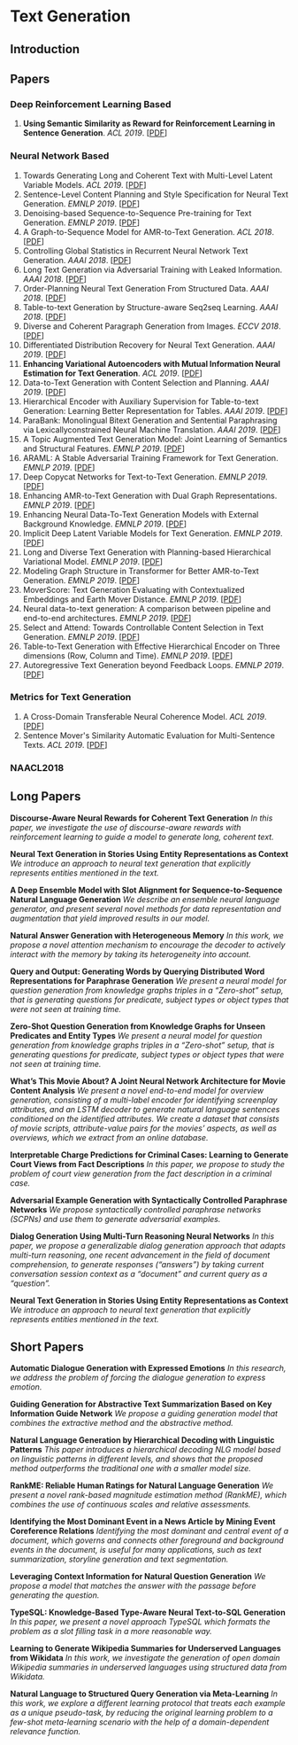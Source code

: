 # Text Generation
## Introduction

## Papers
### Deep Reinforcement Learning Based
1. **Using Semantic Similarity as Reward for Reinforcement Learning in Sentence Generation**. *ACL 2019*. [[PDF](https://pdfs.semanticscholar.org/6a53/a38e1b160ab70f4a0f84ceff906ac84d9b12.pdf)]

### Neural Network Based
1. Towards Generating Long and Coherent Text with Multi-Level Latent Variable Models. *ACL 2019*. [[PDF](https://arxiv.org/pdf/1902.00154)]
2. Sentence-Level Content Planning and Style Specification for Neural Text Generation. *EMNLP 2019*. [[PDF](https://arxiv.org/pdf/1909.00734)]
3. Denoising-based Sequence-to-Sequence Pre-training for Text Generation. *EMNLP 2019*. [[PDF](https://arxiv.org/pdf/1908.08206)]
4. A Graph-to-Sequence Model for AMR-to-Text Generation. *ACL 2018*. [[PDF](https://arxiv.org/pdf/1805.02473)]
5. Controlling Global Statistics in Recurrent Neural Network Text Generation. *AAAI 2018*. [[PDF](https://www.aaai.org/ocs/index.php/AAAI/AAAI18/paper/download/16961/16085)]
6. Long Text Generation via Adversarial Training with Leaked Information. *AAAI 2018*. [[PDF](https://www.aaai.org/ocs/index.php/AAAI/AAAI18/paper/viewPDFInterstitial/16360/16061)]
7. Order-Planning Neural Text Generation From Structured Data. *AAAI 2018*. [[PDF](https://www.aaai.org/ocs/index.php/AAAI/AAAI18/paper/download/16203/16095)]
8. Table-to-text Generation by Structure-aware Seq2seq Learning. *AAAI 2018*. [[PDF](https://www.aaai.org/ocs/index.php/AAAI/AAAI18/paper/viewPDFInterstitial/16599/16019)]
9. Diverse and Coherent Paragraph Generation from Images. *ECCV 2018*. [[PDF]( https://eccv2018.org/openaccess/content_ECCV_2018/papers/Moitreya_Chatterjee_Diverse_and_Coherent_ECCV_2018_paper.pdf )]
10. Differentiated Distribution Recovery for Neural Text Generation. *AAAI 2019*. [[PDF]()]
11. **Enhancing Variational Autoencoders with Mutual Information Neural Estimation for Text Generation**. *ACL 2019*. [[PDF](https://www.aclweb.org/anthology/D19-1416.pdf)]
12. Data-to-Text Generation with Content Selection and Planning. *AAAI 2019*. [[PDF](https://wvvw.aaai.org/ojs/index.php/AAAI/article/download/4668/4546)]
13. Hierarchical Encoder with Auxiliary Supervision for Table-to-text Generation: Learning Better Representation for Tables. *AAAI 2019*. [[PDF]()]
14. ParaBank: Monolingual Bitext Generation and Sentential Paraphrasing via Lexicallyconstrained Neural Machine Translation. *AAAI 2019*. [[PDF]()]
15. A Topic Augmented Text Generation Model: Joint Learning of Semantics and Structural Features. *EMNLP 2019*. [[PDF]()]
16. ARAML: A Stable Adversarial Training Framework for Text Generation. *EMNLP 2019*. [[PDF]()]
17. Deep Copycat Networks for Text-to-Text Generation. *EMNLP 2019*. [[PDF]()]
18. Enhancing AMR-to-Text Generation with Dual Graph Representations. *EMNLP 2019*. [[PDF]()]
19. Enhancing Neural Data-To-Text Generation Models with External Background Knowledge. *EMNLP 2019*. [[PDF]()]
20. Implicit Deep Latent Variable Models for Text Generation. *EMNLP 2019*. [[PDF]()]
21. Long and Diverse Text Generation with Planning-based Hierarchical Variational Model. *EMNLP 2019*. [[PDF]()]
22. Modeling Graph Structure in Transformer for Better AMR-to-Text Generation. *EMNLP 2019*. [[PDF]()]
23. MoverScore: Text Generation Evaluating with Contextualized Embeddings and Earth Mover Distance. *EMNLP 2019*. [[PDF]()]
24. Neural data-to-text generation: A comparison between pipeline and end-to-end architectures. *EMNLP 2019*. [[PDF]()]
25. Select and Attend: Towards Controllable Content Selection in Text Generation. *EMNLP 2019*. [[PDF]()]
26. Table-to-Text Generation with Effective Hierarchical Encoder on Three dimensions (Row, Column and Time). *EMNLP 2019*. [[PDF]()]
27. Autoregressive Text Generation beyond Feedback Loops. *EMNLP 2019*. [[PDF](https://arxiv.org/pdf/1908.11658)]



### Metrics for Text Generation
1. A Cross-Domain Transferable Neural Coherence Model. *ACL 2019*. [[PDF](https://arxiv.org/pdf/1905.11912)]
2. Sentence Mover's Similarity Automatic Evaluation for Multi-Sentence Texts. *ACL 2019*. [[PDF](https://pdfs.semanticscholar.org/7164/b4cb89b268dd4887fc029488393c4c249306.pdf)]

### NAACL2018
## Long Papers
**Discourse-Aware Neural Rewards for Coherent Text Generation**
*In this paper, we investigate the use of discourse-aware rewards with reinforcement learning to guide a model to generate long, coherent text.*

**Neural Text Generation in Stories Using Entity Representations as Context**
*We introduce an approach to neural text generation that explicitly represents entities mentioned in the text.*

**A Deep Ensemble Model with Slot Alignment for Sequence-to-Sequence Natural Language Generation**
*We describe an ensemble neural language generator, and present several novel methods for data representation and augmentation that yield improved results in our model.*

**Natural Answer Generation with Heterogeneous Memory**
*In this work, we propose a novel attention mechanism to encourage the decoder to actively interact with the memory by taking its heterogeneity into account.*

**Query and Output: Generating Words by Querying Distributed Word Representations for Paraphrase Generation**
*We present a neural model for question generation from knowledge graphs triples in a “Zero-shot” setup, that is generating questions for predicate, subject types or object types that were not seen at training time.*

**Zero-Shot Question Generation from Knowledge Graphs for Unseen Predicates and Entity Types**
*We present a neural model for question generation from knowledge graphs triples in a “Zero-shot” setup, that is generating questions for predicate, subject types or object types that were not seen at training time.*

**What’s This Movie About? A Joint Neural Network Architecture for Movie Content Analysis**
*We present a novel end-to-end model for overview generation, consisting of a multi-label encoder for identifying screenplay attributes, and an LSTM decoder to generate natural language sentences conditioned on the identified attributes. We create a dataset that consists of movie scripts, attribute-value pairs for the movies’ aspects, as well as overviews, which we extract from an online database.*

**Interpretable Charge Predictions for Criminal Cases: Learning to Generate Court Views from Fact Descriptions**
*In this paper, we propose to study the problem of court view generation from the fact description in a criminal case.*

**Adversarial Example Generation with Syntactically Controlled Paraphrase Networks**
*We propose syntactically controlled paraphrase networks (SCPNs) and use them to generate adversarial examples.*

**Dialog Generation Using Multi-Turn Reasoning Neural Networks**
*In this paper, we propose a generalizable dialog generation approach that adapts multi-turn reasoning, one recent advancement in the field of document comprehension, to generate responses (“answers”) by taking current conversation session context as a “document” and current query as a “question”.*

**Neural Text Generation in Stories Using Entity Representations as Context**
*We introduce an approach to neural text generation that explicitly represents entities mentioned in the text.*

## Short Papers

**Automatic Dialogue Generation with Expressed Emotions**
*In this research, we address the problem of forcing the dialogue generation to express emotion.*

**Guiding Generation for Abstractive Text Summarization Based on Key Information Guide Network**
*We propose a guiding generation model that combines the extractive method and the abstractive method.*

**Natural Language Generation by Hierarchical Decoding with Linguistic Patterns**
*This paper introduces a hierarchical decoding NLG model based on linguistic patterns in different levels, and shows that the proposed method outperforms the traditional one with a smaller model size.*

**RankME: Reliable Human Ratings for Natural Language Generation**
*We present a novel rank-based magnitude estimation method (RankME), which combines the use of continuous scales and relative assessments.*

**Identifying the Most Dominant Event in a News Article by Mining Event Coreference Relations**
*Identifying the most dominant and central event of a document, which governs and connects other foreground and background events in the document, is useful for many applications, such as text summarization, storyline generation and text segmentation.*
  
**Leveraging Context Information for Natural Question Generation**
*We propose a model that matches the answer with the passage before generating the question.*

**TypeSQL: Knowledge-Based Type-Aware Neural Text-to-SQL Generation**
*In this paper, we present a novel approach TypeSQL which formats the problem as a slot filling task in a more reasonable way.*

**Learning to Generate Wikipedia Summaries for Underserved Languages from Wikidata**
*In this work, we investigate the generation of open domain Wikipedia summaries in underserved languages using structured data from Wikidata.*

**Natural Language to Structured Query Generation via Meta-Learning**
*In this work, we explore a different learning protocol that treats each example as a unique pseudo-task, by reducing the original learning problem to a few-shot meta-learning scenario with the help of a domain-dependent relevance function.*


